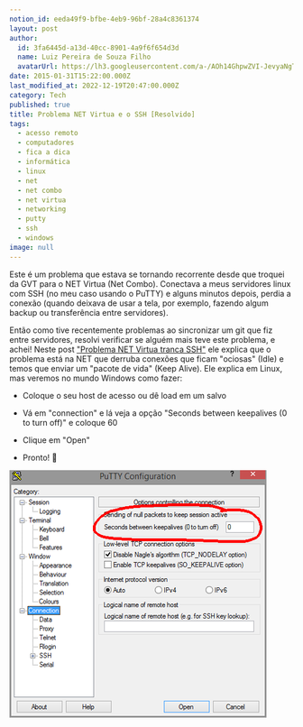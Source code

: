 ```yaml
---
notion_id: eeda49f9-bfbe-4eb9-96bf-28a4c8361374
layout: post
author:
  id: 3fa6445d-a13d-40cc-8901-4a9f6f654d3d
  name: Luiz Pereira de Souza Filho
  avatarUrl: https://lh3.googleusercontent.com/a-/AOh14GhpwZVI-JevyaNgTdlrOT6YN20cI6V9Kxtq38Ij8AQ=s100
date: 2015-01-31T15:22:00.000Z
last_modified_at: 2022-12-19T20:47:00.000Z
category: Tech
published: true
title: Problema NET Virtua e o SSH [Resolvido]
tags:
  - acesso remoto
  - computadores
  - fica a dica
  - informática
  - linux
  - net
  - net combo
  - net virtua
  - networking
  - putty
  - ssh
  - windows
image: null
---
```


Este é um problema que estava se tornando recorrente desde que troquei da GVT para o NET Virtua (Net Combo). Conectava a meus servidores linux com SSH (no meu caso usando o PuTTY) e alguns minutos depois, perdia a conexão (quando deixava de usar a tela, por exemplo, fazendo algum backup ou transferência entre servidores).

Então como tive recentemente problemas ao sincronizar um git que fiz entre servidores, resolvi verificar se alguém mais teve este problema, e achei! Neste post ["Problema NET Virtua tranca SSH"](http://www.delete.com.br/problema-net-virtua-tranca-ssh/) ele explica que o problema está na NET que derruba conexões que ficam "ociosas" (Idle) e temos que enviar um "pacote de vida" (Keep Alive). Ele explica em Linux, mas veremos no mundo Windows como fazer:

* Coloque o seu host de acesso ou dê load em um salvo

* Vá em "connection" e lá veja a opção "Seconds between keepalives (0 to turn off)" e coloque 60

* Clique em "Open"

* Pronto! 🙂

![Putty](/wp-content/uploads/2015/01/putty.png)

